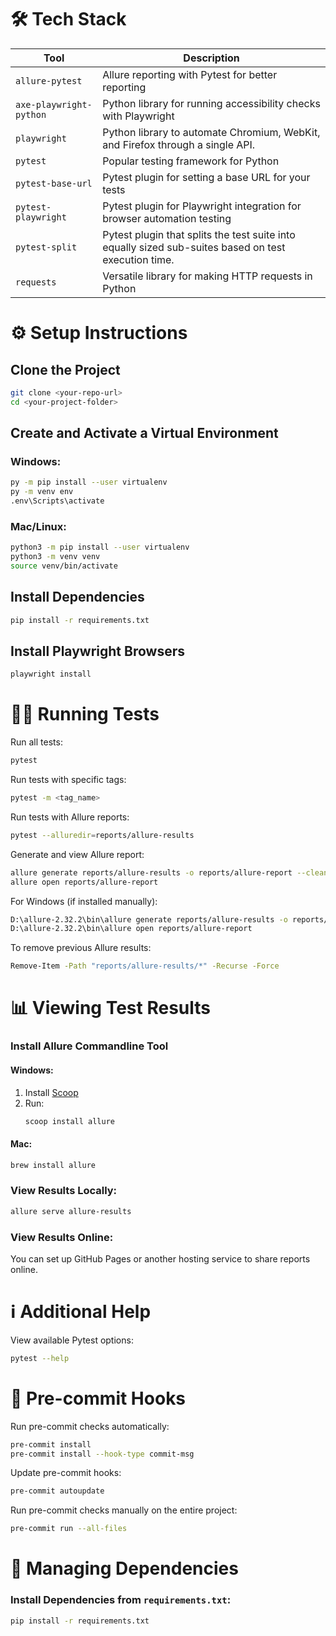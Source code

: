 # 🛠 Tech Stack

| Tool                    | Description |
|-------------------------|-------------|
| `allure-pytest`        | Allure reporting with Pytest for better reporting |
| `axe-playwright-python`| Python library for running accessibility checks with Playwright |
| `playwright`           | Python library to automate Chromium, WebKit, and Firefox through a single API. |
| `pytest`              | Popular testing framework for Python |
| `pytest-base-url`     | Pytest plugin for setting a base URL for your tests |
| `pytest-playwright`   | Pytest plugin for Playwright integration for browser automation testing |
| `pytest-split`       | Pytest plugin that splits the test suite into equally sized sub-suites based on test execution time. |
| `requests`           | Versatile library for making HTTP requests in Python |

# ⚙️ Setup Instructions

## Clone the Project
```sh
git clone <your-repo-url>
cd <your-project-folder>
```

## Create and Activate a Virtual Environment
### Windows:
```sh
py -m pip install --user virtualenv
py -m venv env
.env\Scripts\activate
```

### Mac/Linux:
```sh
python3 -m pip install --user virtualenv
python3 -m venv venv
source venv/bin/activate
```

## Install Dependencies
```sh
pip install -r requirements.txt
```

## Install Playwright Browsers
```sh
playwright install
```

# 🏃‍♂️ Running Tests

Run all tests:
```sh
pytest
```

Run tests with specific tags:
```sh
pytest -m <tag_name>
```

Run tests with Allure reports:
```sh
pytest --alluredir=reports/allure-results
```

Generate and view Allure report:
```sh
allure generate reports/allure-results -o reports/allure-report --clean
allure open reports/allure-report
```

For Windows (if installed manually):
```sh
D:\allure-2.32.2\bin\allure generate reports/allure-results -o reports/allure-report --clean
D:\allure-2.32.2\bin\allure open reports/allure-report
```

To remove previous Allure results:
```sh
Remove-Item -Path "reports/allure-results/*" -Recurse -Force
```

# 📊 Viewing Test Results

### Install Allure Commandline Tool
#### Windows:
1. Install [Scoop](https://scoop.sh/)
2. Run:
   ```sh
   scoop install allure
   ```

#### Mac:
```sh
brew install allure
```

### View Results Locally:
```sh
allure serve allure-results
```

### View Results Online:
You can set up GitHub Pages or another hosting service to share reports online.

# ℹ️ Additional Help

View available Pytest options:
```sh
pytest --help
```

# 🚀 Pre-commit Hooks

Run pre-commit checks automatically:
```sh
pre-commit install
pre-commit install --hook-type commit-msg
```

Update pre-commit hooks:
```sh
pre-commit autoupdate
```

Run pre-commit checks manually on the entire project:
```sh
pre-commit run --all-files
```

# 📌 Managing Dependencies

### Install Dependencies from `requirements.txt`:
```sh
pip install -r requirements.txt
```

